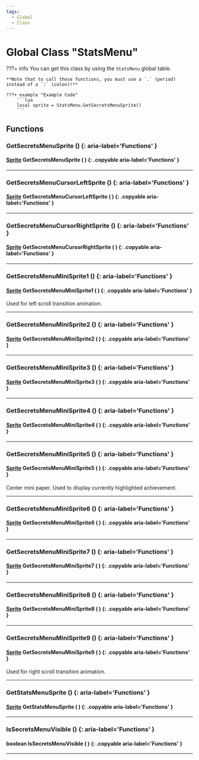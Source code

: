 ```yaml
---
tags:
  - Global
  - Class
---
```

# Global Class "StatsMenu"

???+ info
    You can get this class by using the `StatsMenu` global table.

    **Note that to call these functions, you must use a `.` (period) instead of a `:` (colon)!**
    
    ???+ example "Example Code"
        ```lua
        local sprite = StatsMenu.GetSecretsMenuSprite()
        ```

## Functions

### GetSecretsMenuSprite () {: aria-label='Functions' }
#### [Sprite](../Sprite.md) GetSecretsMenuSprite ( ) {: .copyable aria-label='Functions' }

___
### GetSecretsMenuCursorLeftSprite () {: aria-label='Functions' }
#### [Sprite](../Sprite.md) GetSecretsMenuCursorLeftSprite ( ) {: .copyable aria-label='Functions' }
___
### GetSecretsMenuCursorRightSprite () {: aria-label='Functions' }
#### [Sprite](../Sprite.md) GetSecretsMenuCursorRightSprite ( ) {: .copyable aria-label='Functions' }
___
### GetSecretsMenuMiniSprite1 () {: aria-label='Functions' }
#### [Sprite](../Sprite.md) GetSecretsMenuMiniSprite1 ( ) {: .copyable aria-label='Functions' }
Used for left scroll transition animation.
___
### GetSecretsMenuMiniSprite2 () {: aria-label='Functions' }
#### [Sprite](../Sprite.md) GetSecretsMenuMiniSprite2 ( ) {: .copyable aria-label='Functions' }

___
### GetSecretsMenuMiniSprite3 () {: aria-label='Functions' }
#### [Sprite](../Sprite.md) GetSecretsMenuMiniSprite3 ( ) {: .copyable aria-label='Functions' }

___
### GetSecretsMenuMiniSprite4 () {: aria-label='Functions' }
#### [Sprite](../Sprite.md) GetSecretsMenuMiniSprite4 ( ) {: .copyable aria-label='Functions' }

___
### GetSecretsMenuMiniSprite5 () {: aria-label='Functions' }
#### [Sprite](../Sprite.md) GetSecretsMenuMiniSprite5 ( ) {: .copyable aria-label='Functions' }
Center mini paper. Used to display currently highlighted achievement.
___
### GetSecretsMenuMiniSprite6 () {: aria-label='Functions' }
#### [Sprite](../Sprite.md) GetSecretsMenuMiniSprite6 ( ) {: .copyable aria-label='Functions' }

___
### GetSecretsMenuMiniSprite7 () {: aria-label='Functions' }
#### [Sprite](../Sprite.md) GetSecretsMenuMiniSprite7 ( ) {: .copyable aria-label='Functions' }

___
### GetSecretsMenuMiniSprite8 () {: aria-label='Functions' }
#### [Sprite](../Sprite.md) GetSecretsMenuMiniSprite8 ( ) {: .copyable aria-label='Functions' }

___
### GetSecretsMenuMiniSprite9 () {: aria-label='Functions' }
#### [Sprite](../Sprite.md) GetSecretsMenuMiniSprite9 ( ) {: .copyable aria-label='Functions' }
Used for right scroll transition animation.
___
### GetStatsMenuSprite () {: aria-label='Functions' }
#### [Sprite](../Sprite.md) GetStatsMenuSprite ( ) {: .copyable aria-label='Functions' }

___
### IsSecretsMenuVisible () {: aria-label='Functions' }
#### boolean IsSecretsMenuVisible ( ) {: .copyable aria-label='Functions' }

___

